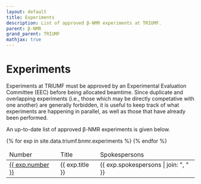 ```yaml
---
layout: default
title: Experiments
description: List of approved β-NMR experiments at TRIUMF.
parent: β-NMR
grand_parent: TRIUMF
mathjax: true
---
```


# Experiments

Experiments at TRIUMF must be approved by an Experimental Evaluation Committee
(EEC) before being allocated beamtime. Since duplicate and overlapping
experiments (i.e., those which may be directly competative with one another) are
generally forbidden, it is useful to keep track of what experiments are
happening in parallel, as well as those that have already been performed.

An up-to-date list of approved β-NMR experiments is given below.

<table>
   <thead>
      <tr>
         <td>Number</td>
         <td>Title</td>
         <td>Spokespersons</td>
      </tr>
   </thead>
   {% for exp in site.data.triumf.bnmr.experiments %}
   <tr>
      <td><a href="{{ exp.url }}">{{ exp.number }}</a></td>
      <td>{{ exp.title }}</td>
      <td>{{ exp.spokespersons | join: ", " }}</td>
   </tr>
   {% endfor %}
</table>
